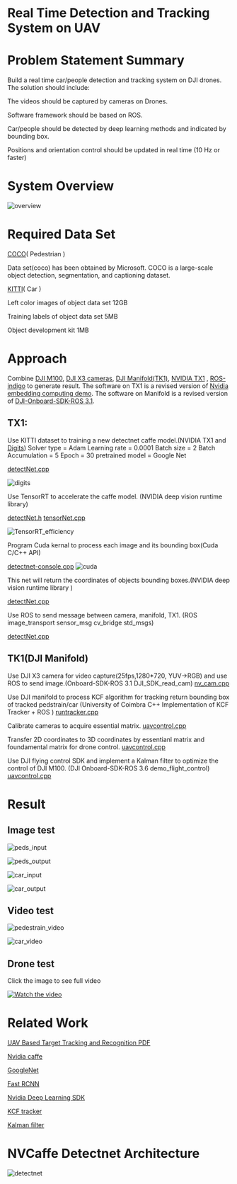 # Real Time Detection and Tracking System on UAV

# Problem Statement Summary
Build a real time car/people detection and tracking system on DJI drones. The solution should include:

The videos should be captured by cameras on Drones. 

Software framework should be based on ROS.

Car/people should be detected by deep learning methods and indicated by bounding box.

Positions and orientation control should be updated in real time (10 Hz or faster)

# System Overview

![overview](result/overview.png)

# Required Data Set

[COCO](http://cocodataset.org/#download)( Pedestrian )

Data set(coco) has been obtained by Microsoft. COCO is a large-scale object detection, segmentation, and captioning dataset.

[KITTI](http://www.cvlibs.net/datasets/kitti/eval_object.php)( Car )

Left color images of object data set 12GB 

Training labels of object data set 5MB 

Object development kit  1MB

# Approach
Combine [DJI M100](https://www.dji.com/matrice100), [DJI X3 cameras](https://www.dji.com/zenmuse-x3), [DJI Manifold(TK1)](https://www.dji.com/manifold), [NVIDIA TX1](https://developer.nvidia.com/embedded/buy/jetson-tx1-devkit) , [ROS-indigo](http://wiki.ros.org/indigo) to generate result. The software on TX1 is a revised version of [Nvidia embedding computing demo](https://developer.nvidia.com/embedded/twodaystoademo). The software on Manifold is a revised version of [DJI-Onboard-SDK-ROS 3.1](https://github.com/dji-sdk/Onboard-SDK-ROS/tree/3.1).

## TX1:
Use KITTI dataset to training a new detectnet caffe model.(NVIDIA TX1 and [Digits](https://github.com/NVIDIA/DIGITS/blob/master/docs/GettingStarted.md))  Solver type = Adam  Learning rate = 0.0001  Batch size = 2  Batch Accumulation = 5 Epoch = 30 pretrained model = Google Net

[detectNet.cpp](tx1/src/jetson/detectNet.cpp)

![digits](result/digits.png)

Use TensorRT to accelerate the caffe model. (NVIDIA deep vision runtime library)

[detectNet.h](tx1/src/jetson/detectNet.h)
[tensorNet.cpp](tx1/src/jetson/tensorNet.cpp)

![TensorRT_efficiency](result/TensorRT_efficiency.png)

Program Cuda kernal to process each image and its bounding box(Cuda C/C++ API)

[detectnet-console.cpp](tx1/src/jetson/detectnet-console/detectnet-console.cpp)
![cuda](result/cuda.png)

This net will return the coordinates of objects bounding boxes.(NVIDIA deep vision runtime library )

[detectNet.cpp](tx1/src/jetson/detectNet.cpp)

Use ROS to send message between camera, manifold, TX1. (ROS image_transport sensor_msg cv_bridge std_msgs)

[detectNet.cpp](tx1/src/jetson/detectNet.cpp)

## TK1(DJI Manifold)
Use DJI X3 camera for video capture(25fps,1280*720, YUV->RGB) and use ROS to send image.(Onboard-SDK-ROS 3.1 DJI_SDK_read_cam)
[nv_cam.cpp](tk1/rosdji_sdk/src/Onboard-SDK-ROS-3.1/dji_sdk_read_cam/src/nv_cam.cpp)

Use DJI manifold to process KCF algorithm for tracking return bounding box of tracked pedstrain/car (University of Coimbra C++ Implementation of KCF Tracker + ROS )
[runtracker.cpp](tk1/rosdji_sdk/src/Onboard-SDK-ROS-3.1/kcf_detect/src/runtracker.cpp)

Calibrate cameras to acquire essential matrix.
[uavcontrol.cpp](tk1/rosdji_sdk/src/Onboard-SDK-ROS-3.1/uavcontrol/src/uavcontrol.cpp)

Transfer 2D coordinates to 3D coordinates by essentianl matrix and foundamental matrix for drone control.
[uavcontrol.cpp](tk1/rosdji_sdk/src/Onboard-SDK-ROS-3.1/uavcontrol/src/uavcontrol.cpp)

Use DJI flying control SDK and implement a Kalman filter to optimize the control of DJI M100. (DJI Onboard-SDK-ROS 3.6 demo_flight_control)
[uavcontrol.cpp](tk1/rosdji_sdk/src/Onboard-SDK-ROS-3.1/uavcontrol/src/uavcontrol.cpp)

# Result
## Image test
![peds_input](result/peds_input.jpg)

![peds_output](result/peds_output.jpg)

![car_input](result/car_input.jpg)

![car_output](result/car_output.jpg)

## Video test
![pedestrain_video](result/pedestrain_video.gif)

![car_video](result/car_video.gif)

## Drone test

Click the image to see full video

[![Watch the video](result/uav_video.gif)](https://youtu.be/V81YuV52Tu8)


# Related Work
[UAV Based Target Tracking and Recognition PDF](https://ieeexplore.ieee.org/document/7849521/)

[Nvidia caffe](https://github.com/NVIDIA/caffe)

[GoogleNet](https://github.com/BVLC/caffe/tree/master/models/bvlc_googlenet)

[Fast RCNN](https://github.com/rbgirshick/fast-rcnn)

[Nvidia Deep Learning SDK](https://developer.nvidia.com/tensorrt)

[KCF tracker](https://github.com/joaofaro/KCFcpp)

[Kalman filter](https://github.com/hmartiro/kalman-cpp)

# NVCaffe Detectnet Architecture

![detectnet](result/detectnet.jpg)








